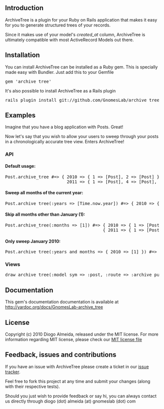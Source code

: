 ## Introduction

ArchiveTree is a plugin for your Ruby on Rails application that makes it easy for you to generate structured trees of your records.

Since it makes use of your model's _created_at_ column, ArchiveTree is ultimately compatible with most ActiveRecord Models out there.


## Installation

You can install ArchiveTree can be installed as a Ruby gem. This is specially made easy with Bundler. Just add this to your Gemfile

<pre>
gem 'archive_tree'
</pre>

It's also possible to install ArchiveTree as a Rails plugin

<pre>
rails plugin install git://github.com/GnomesLab/archive_tree.git
</pre>


## Examples

Imagine that you have a blog application with Posts. Great!

Now let's say that you wish to allow your users to sweep through your posts in a chronologically accurate tree view. Enters ArchiveTree!

### API

#### Default usage:

<pre>
Post.archive_tree #=> { 2010 => { 1 => [Post], 2 => [Post] },
                        2011 => { 1 => [Post], 4 => [Post], 8 => [Post] } }
</pre>

#### Sweep all months of the current year:

<pre>
Post.archive_tree(:years => [Time.now.year]) #=> { 2010 => { 1 => [Post], 2 => [Post] } }
</pre>

#### Skip all months other than January (1):

<pre>
Post.archive_tree(:months => [1]) #=> { 2010 => { 1 => [Post] },
                                      { 2011 => { 1 => [Post] } } }
</pre>

#### Only sweep January 2010:

<pre>
Post.archive_tree(:years_and_months => { 2010 => [1] }) #=> { 2010 => { 1 => [Post] } }
</pre>

### Views

<pre>
draw_archive_tree(:model_sym => :post, :route => :archive_published_at_path, :toggle => false)
</pre>

## Documentation

This gem's documentation documentation is available at http://yardoc.org/docs/GnomesLab-archive_tree


## License

Copyright (c) 2010 Diogo Almeida, released under the MIT license. For more information regarding MIT license, please check our [MIT license file](http://github.com/GnomesLab/archive_tree/blob/master/MIT-LICENSE)


## Feedback, issues and contributions

If you have an issue with ArchiveTree please create a ticket in our [issue tracker](http://gnomeslab.lighthouseapp.com/projects/57307-archive_tree/overview).

Feel free to fork this project at any time and submit your changes (along with their respective tests).

Should you just wish to provide feedback or say hi, you can always contact us directly through diogo (dot) almeida (at) gnomeslab (dot) com